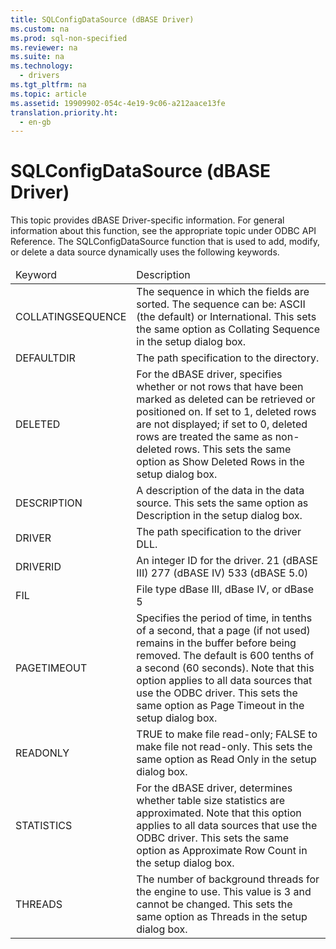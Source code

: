 ```yaml
---
title: SQLConfigDataSource (dBASE Driver)
ms.custom: na
ms.prod: sql-non-specified
ms.reviewer: na
ms.suite: na
ms.technology: 
  - drivers
ms.tgt_pltfrm: na
ms.topic: article
ms.assetid: 19909902-054c-4e19-9c06-a212aace13fe
translation.priority.ht: 
  - en-gb
---
```

# SQLConfigDataSource (dBASE Driver)
<?xml version="1.0" encoding="utf-8"?>
<developerConceptualDocument xmlns="http://ddue.schemas.microsoft.com/authoring/2003/5" xmlns:xlink="http://www.w3.org/1999/xlink" xmlns:xsi="http://www.w3.org/2001/XMLSchema-instance" xsi:schemaLocation="http://ddue.schemas.microsoft.com/authoring/2003/5 http://dduestorage.blob.core.windows.net/ddueschema/developer.xsd">
  <introduction>
    <alert class="note">
      <para>This topic provides dBASE Driver-specific information. For general information about this function, see the appropriate topic under <legacyLink xlink:href="b7a49774-f458-44ce-9a04-a0457501405b">ODBC API Reference</legacyLink>.</para>
    </alert>
    <para>The <legacyBold>SQLConfigDataSource</legacyBold> function that is used to add, modify, or delete a data source dynamically uses the following keywords.</para>
    <table xmlns:caps="http://schemas.microsoft.com/build/caps/2013/11">
      <thead>
        <tr>
          <TD>
            <para>Keyword</para>
          </TD>
          <TD>
            <para>Description</para>
          </TD>
        </tr>
      </thead>
      <tbody>
        <tr>
          <TD>
            <para>COLLATINGSEQUENCE</para>
          </TD>
          <TD>
            <para>The sequence in which the fields are sorted.</para>
            <para>The sequence can be: ASCII (the default) or International.</para>
            <para>This sets the same option as <legacyBold>Collating Sequence</legacyBold> in the setup dialog box.</para>
          </TD>
        </tr>
        <tr>
          <TD>
            <para>DEFAULTDIR</para>
          </TD>
          <TD>
            <para>The path specification to the directory.</para>
          </TD>
        </tr>
        <tr>
          <TD>
            <para>DELETED</para>
          </TD>
          <TD>
            <para>For the dBASE driver, specifies whether or not rows that have been marked as deleted can be retrieved or positioned on. If set to 1, deleted rows are not displayed; if set to 0, deleted rows are treated the same as non-deleted rows. </para>
            <para>This sets the same option as <legacyBold>Show Deleted Rows</legacyBold> in the setup dialog box.</para>
          </TD>
        </tr>
        <tr>
          <TD>
            <para>DESCRIPTION</para>
          </TD>
          <TD>
            <para>A description of the data in the data source.</para>
            <para>This sets the same option as <legacyBold>Description</legacyBold> in the setup dialog box.</para>
          </TD>
        </tr>
        <tr>
          <TD>
            <para>DRIVER</para>
          </TD>
          <TD>
            <para>The path specification to the driver DLL.</para>
          </TD>
        </tr>
        <tr>
          <TD>
            <para>DRIVERID</para>
          </TD>
          <TD>
            <para>An integer ID for the driver.</para>
            <para>21 (dBASE III)</para>
            <para>277 (dBASE IV)</para>
            <para>533 (dBASE 5.0)</para>
          </TD>
        </tr>
        <tr>
          <TD>
            <para>FIL</para>
          </TD>
          <TD>
            <para>File type   dBase III, dBase IV, or dBase 5</para>
          </TD>
        </tr>
        <tr>
          <TD>
            <para>PAGETIMEOUT</para>
          </TD>
          <TD>
            <para>Specifies the period of time, in tenths of a second, that a page (if not used) remains in the buffer before being removed. The default is 600 tenths of a second (60 seconds). Note that this option applies to all data sources that use the ODBC driver. </para>
            <para>This sets the same option as <legacyBold>Page Timeout</legacyBold> in the setup dialog box.</para>
          </TD>
        </tr>
        <tr>
          <TD>
            <para>READONLY</para>
          </TD>
          <TD>
            <para>TRUE to make file read-only; FALSE to make file not read-only. </para>
            <para>This sets the same option as <legacyBold>Read Only</legacyBold> in the setup dialog box.</para>
          </TD>
        </tr>
        <tr>
          <TD>
            <para>STATISTICS</para>
          </TD>
          <TD>
            <para>For the dBASE driver, determines whether table size statistics are approximated. Note that this option applies to all data sources that use the ODBC driver. </para>
            <para>This sets the same option as <legacyBold>Approximate Row Count</legacyBold> in the setup dialog box.</para>
          </TD>
        </tr>
        <tr>
          <TD>
            <para>THREADS</para>
          </TD>
          <TD>
            <para>The number of background threads for the engine to use. This value is 3 and cannot be changed. </para>
            <para>This sets the same option as <legacyBold>Threads</legacyBold> in the setup dialog box.</para>
          </TD>
        </tr>
      </tbody>
    </table>
  </introduction>
  <relatedTopics />
</developerConceptualDocument>